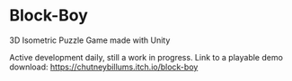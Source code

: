 # Block-Boy
3D Isometric Puzzle Game made with Unity

Active development daily, still a work in progress. Link to a playable demo download: https://chutneybillums.itch.io/block-boy
